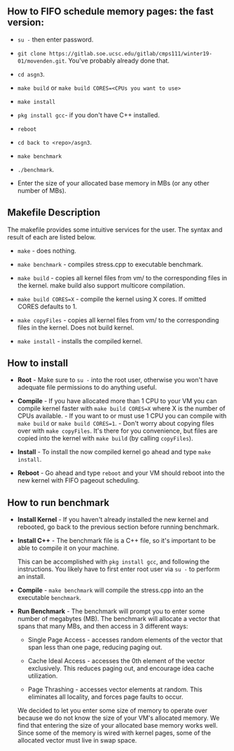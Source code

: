 
## How to FIFO schedule memory pages: the fast version:
  * `su -` then enter password.
    
  * `git clone https://gitlab.soe.ucsc.edu/gitlab/cmps111/winter19-01/movenden.git`. You've probably already done that.
  
  * `cd asgn3`.
    
  * `make build` or `make build CORES=<CPUs you want to use>`
    
  * `make install`
  
  * `pkg install gcc`- if you don't have C++ installed.
                
  * `reboot`
    
  * `cd back to <repo>/asgn3`.
    
  * `make benchmark`
      
  * `./benchmark`.
  
  * Enter the size of your allocated base memory in MBs (or any other number of MBs).
 
 ## Makefile Description
  The makefile provides some intuitive services for the user. The syntax and result of 
  each are listed below.
    
 - `make`           - does nothing.
 
 - `make benchmark` - compiles stress.cpp to executable benchmark.
 
 - `make build`     - copies all kernel files from vm/ to the corresponding 
                      files in the kernel.
                      make build also support multicore compilation.
                      
 - `make build CORES=X` - compile the kernel using X cores. 
                          If omitted CORES defaults to 1.
 - `make copyFiles` - copies all kernel files from vm/ to the corresponding files in the kernel. 
                      Does not build kernel.
                      
 - `make install`   - installs the compiled kernel.
 
  ## How to install
 - **Root**    - Make sure to `su -` into the root user, otherwise you won't 
            have adequate file permissions to do anything useful.
            
 - **Compile** - If you have allocated more than 1 CPU to your VM you can
            compile kernel faster with `make build CORES=X` where X is
            the number of CPUs available.
            - If you want to or must use 1 CPU you can compile with
            `make build` or `make build CORES=1`.
            - Don't worry about copying files over with `make copyFiles`.
            It's there for you convenience, but files are copied into 
            the kernel with `make build` (by calling `copyFiles`).

 - **Install** - To install the now compiled kernel go ahead and type 
            `make install`. 
            
 - **Reboot**  - Go ahead and type `reboot` and your VM should reboot into
            the new kernel with FIFO pageout scheduling.
            
            
  ## How to run benchmark
 - **Install Kernel**  - If you haven't already installed the new kernel and rebooted, go back 
                   to the previous section before running benchmark.
 
 - **Install C++** - The benchmark file is a C++ file, so it's important to be able to compile it on 
               your machine.
               
   This can be accomplished with `pkg install gcc`, and following the instructions. You likely have to
   first enter root user via `su -` to perform an install.
            
 - **Compile**  - `make benchmark` will compile the stress.cpp into an the executable `benchmark`.
            
 - **Run Benchmark** - The benchmark will prompt you to enter some number of megabytes (MB). The benchmark 
              will allocate a vector that spans that many MBs, and then access in 3 different ways:
              
     + Single Page Access - accesses random elements of the vector that span less than one page, 
              reducing paging out.
              
      + Cache Ideal Access - accesses the 0th element of the vector exclusively. This reduces paging
              out, and encourage idea cache utilization.
              
      + Page Thrashing - accesses vector elements at random. This eliminates all locality, and forces 
              page faults to occur.
              
     We decided to let you enter some size of memory to operate over because we do not know the size of 
     your VM's allocated memory. 
     We find that entering the size of your allocated base memory works well. Since some of the memory
     is wired with kernel pages, some of the allocated vector must live in swap space.
